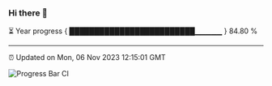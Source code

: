 ### Hi there 👋

⏳ Year progress { █████████████████████████▁▁▁▁▁ } 84.80 %

---

⏰ Updated on Mon, 06 Nov 2023 12:15:01 GMT

![Progress Bar CI](https://github.com/Shyam-Makwana/GitHub-Actions-Demo/workflows/Progress%20Bar%20CI/badge.svg)
